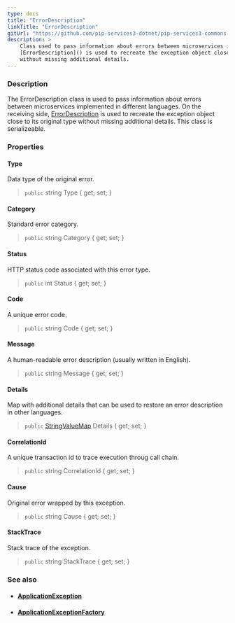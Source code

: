 ```yaml
---
type: docs
title: "ErrorDescription"
linkTitle: "ErrorDescription"
gitUrl: "https://github.com/pip-services3-dotnet/pip-services3-commons-dotnet"
description: >
    Class used to pass information about errors between microservices implemented in different languages. On the receiving side,
    [ErrorDescription]() is used to recreate the exception object close to its original type
    without missing additional details.
---
```


### Description

The ErrorDescription class is used to pass information about errors between microservices implemented in different languages. On the receiving side, [ErrorDescription]() is used to recreate the exception object close to its original type without missing additional details. This class is serializeable.

### Properties

#### Type
Data type of the original error. 
> `public` string Type { get; set; }

#### Category
Standard error category. 
> `public` string Category { get; set; }

#### Status
HTTP status code associated with this error type. 
> `public` int Status { get; set; }

#### Code
A unique error code. 
> `public` string Code { get; set; }

#### Message
A human-readable error description (usually written in English). 
> `public` string Message { get; set; }

#### Details
Map with additional details that can be used to restore an error description in other languages. 
> `public` [StringValueMap](../../data/string_value_map) Details { get; set; }

#### CorrelationId
A unique transaction id to trace execution throug call chain.    
> `public` string CorrelationId { get; set; }

#### Cause
Original error wrapped by this exception.  
> `public` string Cause { get; set; }

#### StackTrace
Stack trace of the exception.  
> `public` string StackTrace { get; set; }


### See also
- #### [ApplicationException](../application_exception)
- #### [ApplicationExceptionFactory](../application_exception_factory)
